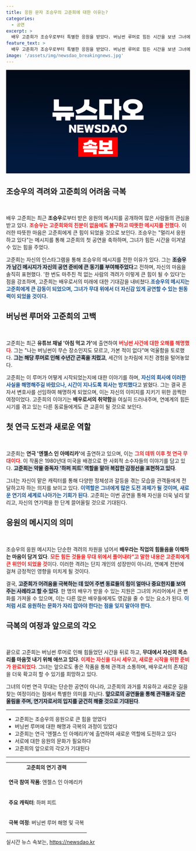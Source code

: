 ```yaml
---
title: 응원 문자 조승우의 고준희에 대한 이유는?
categories:
  - 공연
excerpt: >
  배우 고준희가 조승우로부터 특별한 응원을 받았다. 버닝썬 루머로 힘든 시간을 보낸 그녀에게 전해진 메시지에 감동이 쏟아지고 있다. 연극 데뷔 무대에서 새로운 출발을 알리는 고준희, 그녀의 이야기를 들어보자!
feature_text: >
  배우 고준희가 조승우로부터 특별한 응원을 받았다. 버닝썬 루머로 힘든 시간을 보낸 그녀에게 전해진 메시지에 감동이 쏟아지고 있다. 연극 데뷔 무대에서 새로운 출발을 알리는 고준희, 그녀의 이야기를 들어보자!
image: '/assets/img/newsdao_breakingnews.jpg'
---
```


<p><img src="/assets/img/newsdao_breakingnews.jpg" alt="pcversion 속보" /></p>

<h2 data-ke-size="size26">조승우의 격려와 고준희의 어려움 극복</h2>

<p data-ke-size="size16">&nbsp;</p>

<p data-ke-size="size16">배우 고준희는 최근 <b>조승우</b>로부터 받은 응원의 메시지를 공개하여 많은 사람들의 관심을 받고 있다. <b><span style="color: #ee2323;">조승우는 고준희와의 친분이 없음에도 불구하고 따뜻한 메시지를 전했다.</span></b> 이러한 따뜻한 마음은 고준희에게 큰 힘이 되었을 것으로 보인다. 조승우는 "멀리서 응원하고 있다"는 메시지를 통해 고준희의 첫 공연을 축하하며, 그녀가 힘든 시간을 이겨낼 수 있는 힘을 주었다.</p>

<p data-ke-size="size16">고준희는 자신의 인스타그램을 통해 조승우의 메시지를 전한 이유가 있다. 그는 <b><span style="background-color: #21538527;">조승우가 남긴 메시지가 자신의 공연 준비에 큰 동기를 부여해주었다</span></b>고 전하며, 자신의 마음을 솔직히 표현했다. '한 번도 마주친 적 없는 사람의 격려가 이렇게 큰 힘이 될 수 있다'는 점을 강조하며, 고준희는 배우로서의 미래에 대한 기대감을 내비쳤다.<b><span style="color: #1a5490;">조승우의 메시지는 고준희에게 큰 감동이 되었으며, 그녀가 무대 위에서 더 자신감 있게 공연할 수 있는 원동력이 되었을 것이다.</span></b></p>

<h2 data-ke-size="size26">버닝썬 루머와 고준희의 고백</h2>

<p data-ke-size="size16">&nbsp;</p>

<p data-ke-size="size16">고준희는 최근 <b>유튜브 채널 '아침 먹고 가'</b>에 출연하여 <b><span style="color: #ee2323;">버닝썬 사건에 대한 오해를 해명했다</span></b>. 그는 "나는 버닝썬이 무슨 장소인지도 모르고, 가본 적이 없다"며 억울함을 토로했다. <b><span style="background-color: #21538527;">그는 해당 루머로 인해 수년간 곤혹을 치렀고</span></b>, 세간의 눈차림에 지친 경험을 털어놓았다.</p>

<p data-ke-size="size16">고준희는 이 루머가 어떻게 시작되었는지에 대한 이야기를 하며, <b><span style="color: #1a5490;">자신의 회사에 이러한 사실을 해명해주길 바랐으나, 시간이 지나도록 회사는 방치했다</span></b>고 밝혔다. 그는 결국 혼자서 변호사를 선임하여 해명하게 되었으며, 이는 자신의 이미지를 지키기 위한 끔찍한 여정이었다. 고준희의 이야기는 <b>배우로서의 취약함</b>을 여실히 드러내주며, 연예계의 힘든 시기를 겪고 있는 다른 동료들에게도 큰 교훈이 될 것으로 보인다.</p>

<h2 data-ke-size="size26">첫 연극 도전과 새로운 역할</h2>

<p data-ke-size="size16">&nbsp;</p>

<p data-ke-size="size16">고준희는 <b>연극 '엔젤스 인 아메리카'</b>에 출연하고 있으며, 이는 <b><span style="color: #ee2323;">그의 데뷔 이후 첫 연극 무대이다</span></b>. 이 작품은 1980년대 미국을 배경으로 한 사회적 소수자들의 이야기를 담고 있다. <b><span style="background-color: #21538527;">고준희는 약물 중독자 '하퍼 피트' 역할을 맡아 복잡한 감정선을 표현하고 있다</span></b>.</p>

<p data-ke-size="size16">그녀는 자신이 맡은 캐릭터를 통해 다양한 정체성과 갈등을 겪는 모습을 관객들에게 전달하고자 하는 의지를 보이고 있다. <b><span style="color: #1a5490;">이역할은 그녀에게 많은 도전 과제가 될 것이며, 새로운 연기의 세계로 나아가는 기회가 된다</span></b>. 고준희는 이번 공연을 통해 자신을 더욱 널리 알리고, 자신의 연기력을 한 단계 끌어올릴 것으로 기대된다.</p>

<h2 data-ke-size="size26">응원의 메시지의 의미</h2>

<p data-ke-size="size16">&nbsp;</p>

<p data-ke-size="size16">조승우의 응원 메시지는 단순한 격려의 차원을 넘어서 <b>배우라는 직업의 힘들음을 이해하는 마음이 담겨 있다</b>. <b><span style="color: #ee2323;">모든 힘든 것들을 무대 위에서 풀어내라”고 말한 내용은 고준희에게 큰 위안이 되었을 것</span></b>이다. 이러한 격려는 단지 개인의 성장만이 아니라, 연예계 전반에 걸쳐 긍정적인 영향을 미치게 될 것이다.</p>

<p data-ke-size="size16">결국, <b><span style="background-color: #21538527;">고준희가 어려움을 극복하는 데 있어 주변 동료들의 힘이 얼마나 중요한지를 보여주는 사례라고 할 수 있다</span></b>. 한 명의 배우가 받을 수 있는 지원은 그녀의 커리어에서 큰 변화를 가져올 수 있으며, 이는 다른 많은 배우들에게도 영감을 줄 수 있는 요소가 된다. <b><span style="color: #1a5490;">이처럼 서로 응원하는 문화가 자리 잡아야 한다는 점을 잊지 말아야 한다.</span></b></p>

<h2 data-ke-size="size26">극복의 여정과 앞으로의 각오</h2>

<p data-ke-size="size16">&nbsp;</p>

<p data-ke-size="size16">끝으로 고준희는 버닝썬 루머로 인해 힘들었던 시간을 뒤로 하고, <b>무대에서 자신의 목소리를 마음껏 내기 위해 애쓰고 있다</b>. <b><span style="color: #ee2323;">이제는 자신을 다시 세우고, 새로운 시작을 위한 준비가 완료되었다</span></b>. 그녀는 앞으로도 좋은 작품을 통해 관객과 소통하며, 배우로서의 존재감을 더욱 확고히 할 수 있기를 희망하고 있다.</p>

<p data-ke-size="size16">그녀의 이번 연극 무대는 단순한 공연이 아니라, 고준희의 과거를 치유하고 새로운 길을 찾는 여정이라는 점에서 특별한 의미를 지닌다. <b><span style="background-color: #21538527;">앞으로의 공연들을 통해 관객들과 깊은 울림을 주며, 연기자로서의 입지를 굳건히 해줄 것으로 기대된다</span></b>.</p> 

<hr/>

<ul>
    <li>고준희는 조승우의 응원으로 큰 힘을 얻었다</li>
    <li>버닝썬 루머에 대한 해명과 극복의 과정이 있었다</li>
    <li>고준희는 연극 '엔젤스 인 아메리카'에 출연하여 새로운 역할에 도전하고 있다</li>
    <li>서로에 대한 응원의 문화가 필요하다</li>
    <li>고준희의 앞으로의 각오가 기대된다</li>
</ul>

<hr/>

<table>
    <tr>
        <td style="text-align: center; height: 17px;">
            <b>고준희의 연기 경력</b>
        </td>
    </tr>
    <tr>
        <td style="text-align: left; height: 50px;">
            <b>연극 참여 작품</b>: 엔젤스 인 아메리카
        </td>
    </tr>
    <tr>
        <td style="text-align: left; height: 50px;">
            <b>주요 캐릭터</b>: 하퍼 피트
        </td>
    </tr>
    <tr>
        <td style="text-align: left; height: 50px;">
            <b>극복 여정</b>: 버닝썬 루머 해명 및 극복
        </td>
    </tr>
</table>
실시간 뉴스 속보는, <a href="https://newsdao.kr" rel="dofollow">https://newsdao.kr</a>


